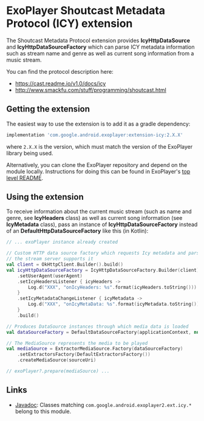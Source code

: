 # ExoPlayer Shoutcast Metadata Protocol (ICY) extension #
The Shoutcast Metadata Protocol extension provides **IcyHttpDataSource** and
**IcyHttpDataSourceFactory** which can parse ICY metadata information such as
stream name and genre as well as current song information from a music stream.

You can find the protocol description here:

- https://cast.readme.io/v1.0/docs/icy
- http://www.smackfu.com/stuff/programming/shoutcast.html

## Getting the extension ##

The easiest way to use the extension is to add it as a gradle dependency:

```gradle
implementation 'com.google.android.exoplayer:extension-icy:2.X.X'
```

where `2.X.X` is the version, which must match the version of the ExoPlayer
library being used.

Alternatively, you can clone the ExoPlayer repository and depend on the module
locally. Instructions for doing this can be found in ExoPlayer's
[top level README][].

[top level README]: https://github.com/google/ExoPlayer/blob/release-v2/README.md

## Using the extension ##

To receive information about the current music stream (such as name and genre,
see **IcyHeaders** class) as well as current song information (see
**IcyMetadata** class), pass an instance of **IcyHttpDataSourceFactory** instead
of an **DefaultHttpDataSourceFactory** like this (in Kotlin):

```kotlin
// ... exoPlayer instance already created

// Custom HTTP data source factory which requests Icy metadata and parses it if
// the stream server supports it
val client = OkHttpClient.Builder().build()
val icyHttpDataSourceFactory = IcyHttpDataSourceFactory.Builder(client)
    .setUserAgent(userAgent)
    .setIcyHeadersListener { icyHeaders ->
        Log.d("XXX", "onIcyHeaders: %s".format(icyHeaders.toString()))
    }
    .setIcyMetadataChangeListener { icyMetadata ->
        Log.d("XXX", "onIcyMetaData: %s".format(icyMetadata.toString()))
    }
    .build()

// Produces DataSource instances through which media data is loaded
val dataSourceFactory = DefaultDataSourceFactory(applicationContext, null, icyHttpDataSourceFactory)

// The MediaSource represents the media to be played
val mediaSource = ExtractorMediaSource.Factory(dataSourceFactory)
    .setExtractorsFactory(DefaultExtractorsFactory())
    .createMediaSource(sourceUri)

// exoPlayer?.prepare(mediaSource) ...
```

## Links ##

* [Javadoc][]: Classes matching `com.google.android.exoplayer2.ext.icy.*`
  belong to this module.

[Javadoc]: https://google.github.io/ExoPlayer/doc/reference/index.html
